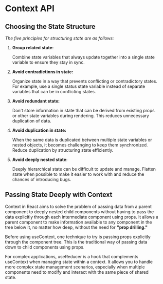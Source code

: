 # Context API

## Choosing the State Structure

*The five principles for structuring state are as follows:*

1. **Group related state:**

    Combine state variables that always update together into a single state variable to ensure they stay in sync.

2. **Avoid contradictions in state:** 

    Organize state in a way that prevents conflicting or contradictory states. For example, use a single status state variable instead of separate variables that can be in conflicting states.

3. **Avoid redundant state:** 
    
    Don't store information in state that can be derived from existing props or other state variables during rendering. This reduces unnecessary duplication of data.

4. **Avoid duplication in state:** 
    
    When the same data is duplicated between multiple state variables or nested objects, it becomes challenging to keep them synchronized. Reduce duplication by structuring state efficiently.

5. **Avoid deeply nested state:** 

    Deeply hierarchical state can be difficult to update and manage. Flatten state when possible to make it easier to work with and reduce the chances of introducing bugs.

## Passing State Deeply with Context

Context in React aims to solve the problem of passing data from a parent component to deeply nested child components without having to pass the data explicitly through each intermediate component using props. It allows a parent component to make information available to any component in the tree below it, no matter how deep, without the need for **"prop drilling."**

Before using useContext, one technique to try is passing props explicitly through the component tree. This is the traditional way of passing data down to child components using props.

For complex applications, useReducer is a hook that complements useContext when managing state within a context. It allows you to handle more complex state management scenarios, especially when multiple components need to modify and interact with the same piece of shared state.